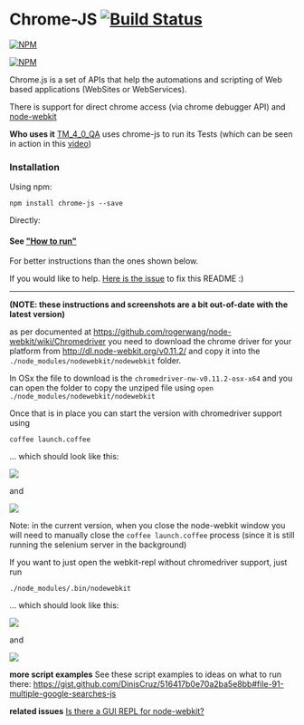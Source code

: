Chrome-JS [![Build Status](https://travis-ci.org/o2platform/chrome-js.svg?branch=master)](https://travis-ci.org/o2platform/chrome-js)
==========

[![NPM](https://nodei.co/npm/chrome-js.png)](https://nodei.co/npm/chrome-js/)

[![NPM](https://nodei.co/npm-dl/chrome-js.png)](https://nodei.co/npm/chrome-js/)

Chrome.js is a set of APIs that help the automations and scripting of
Web based applications (WebSites or WebServices).

There is support for direct chrome access (via chrome debugger API) and
[node-webkit](https://github.com/rogerwang/node-webkit)


**Who uses it**
[TM_4_0_QA](https://github.com/TeamMentor/TM_4_0_QA) uses chrome-js to run its Tests (which can be seen in action in this [video](http://vimeo.com/116027788))


### Installation

Using npm:

```
npm install chrome-js --save
```

Directly:

#### See ["How to run"](https://github.com/o2platform/nwr/issues/34)

For better instructions than the ones shown below.

If you would like to help. [Here is the issue](https://github.com/o2platform/nwr/issues/35) to fix this README :)

----

**(NOTE: these instructions and screenshots are a bit out-of-date with the latest version)**

as per documented at https://github.com/rogerwang/node-webkit/wiki/Chromedriver you need to download the chrome driver for your platform
from http://dl.node-webkit.org/v0.11.2/ and copy it into the ```./node_modules/nodewebkit/nodewebkit``` folder.

In OSx the file to download is the ```chromedriver-nw-v0.11.2-osx-x64``` and you can open the folder to copy the unziped file using ```open ./node_modules/nodewebkit/nodewebkit```

Once that is in place you can start the version with chromedriver support using
```
coffee launch.coffee
```

... which should look like this:

![](https://cloud.githubusercontent.com/assets/656739/5246747/2af2d01c-7964-11e4-8747-3bdac1bda247.png)

and

![](https://cloud.githubusercontent.com/assets/656739/5246763/60e65c2a-7964-11e4-8104-eaaa880d0460.png)

Note: in the current version, when you close the node-webkit window you will need to manually close the ```coffee launch.coffee``` process (since it is still running the
selenium server in the background)

If you want to just open the webkit-repl without chromedriver support, just run

```
./node_modules/.bin/nodewebkit
```

... which should look like this:

![](https://cloud.githubusercontent.com/assets/656739/5246790/a68089ae-7964-11e4-9f0f-175cf9c3bc9c.png)

and

![](https://cloud.githubusercontent.com/assets/656739/5246824/e7fd8814-7964-11e4-8da4-8741b591885f.png)


**more script examples**
See these script examples to ideas on what to run there:  https://gist.github.com/DinisCruz/516417b0e70a2ba5e8bb#file-91-multiple-google-searches-js

**related issues**
[Is there a GUI REPL for node-webkit?](https://github.com/rogerwang/node-webkit/issues/2702)
